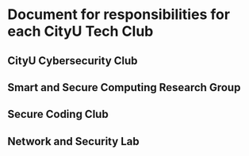 # Document for responsibilities for each CityU Tech Club
## CityU Cybersecurity Club
## Smart and Secure Computing Research Group
## Secure Coding Club
## Network and Security Lab